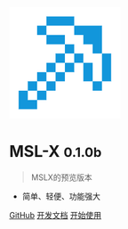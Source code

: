 ![logo](logo.png)

# MSL-X <small>0.1.0b</small>

> MSLX的预览版本

- 简单、轻便、功能强大

[GitHub](https://github.com/MojaveHao/MSL-X)
[开发文档](Developing/Developing.md)
[开始使用](README)
